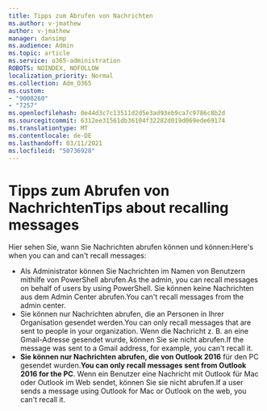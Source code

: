 ```yaml
---
title: Tipps zum Abrufen von Nachrichten
ms.author: v-jmathew
author: v-jmathew
manager: dansimp
ms.audience: Admin
ms.topic: article
ms.service: o365-administration
ROBOTS: NOINDEX, NOFOLLOW
localization_priority: Normal
ms.collection: Adm_O365
ms.custom:
- "9000260"
- "7257"
ms.openlocfilehash: 0e44d3c7c13511d2d5e3ad93eb9ca7c9786c8b2d
ms.sourcegitcommit: 6312ee31561db36104f32282d019d069ede69174
ms.translationtype: MT
ms.contentlocale: de-DE
ms.lasthandoff: 03/11/2021
ms.locfileid: "50736928"
---
```

# <a name="tips-about-recalling-messages"></a><span data-ttu-id="d7083-102">Tipps zum Abrufen von Nachrichten</span><span class="sxs-lookup"><span data-stu-id="d7083-102">Tips about recalling messages</span></span>

<span data-ttu-id="d7083-103">Hier sehen Sie, wann Sie Nachrichten abrufen können und können:</span><span class="sxs-lookup"><span data-stu-id="d7083-103">Here's when you can and can't recall messages:</span></span>

* <span data-ttu-id="d7083-104">Als Administrator können Sie Nachrichten im Namen von Benutzern mithilfe von PowerShell abrufen.</span><span class="sxs-lookup"><span data-stu-id="d7083-104">As the admin, you can recall messages on behalf of users by using PowerShell.</span></span> <span data-ttu-id="d7083-105">Sie können keine Nachrichten aus dem Admin Center abrufen.</span><span class="sxs-lookup"><span data-stu-id="d7083-105">You can't recall messages from the admin center.</span></span>
* <span data-ttu-id="d7083-106">Sie können nur Nachrichten abrufen, die an Personen in Ihrer Organisation gesendet werden.</span><span class="sxs-lookup"><span data-stu-id="d7083-106">You can only recall messages that are sent to people in your organization.</span></span> <span data-ttu-id="d7083-107">Wenn die Nachricht z. B. an eine Gmail-Adresse gesendet wurde, können Sie sie nicht abrufen.</span><span class="sxs-lookup"><span data-stu-id="d7083-107">If the message was sent to a Gmail address, for example, you can't recall it.</span></span>
* <span data-ttu-id="d7083-108">**Sie können nur Nachrichten abrufen, die von Outlook 2016** für den PC gesendet wurden.</span><span class="sxs-lookup"><span data-stu-id="d7083-108">**You can only recall messages sent from Outlook 2016 for the PC**.</span></span> <span data-ttu-id="d7083-109">Wenn ein Benutzer eine Nachricht mit Outlook für Mac oder Outlook im Web sendet, können Sie sie nicht abrufen.</span><span class="sxs-lookup"><span data-stu-id="d7083-109">If a user sends a message using Outlook for Mac or Outlook on the web, you can't recall it.</span></span>
